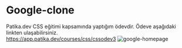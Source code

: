 # Google-clone
Patika.dev CSS eğitimi kapsamında yaptığım ödevdir. Ödeve aşağıdaki linkten ulaşabilirsiniz.  
https://app.patika.dev/courses/css/cssodev3
![google-homepage](https://user-images.githubusercontent.com/99427828/181610353-25530b67-92f0-46b1-807a-f95ec32948a0.png)
